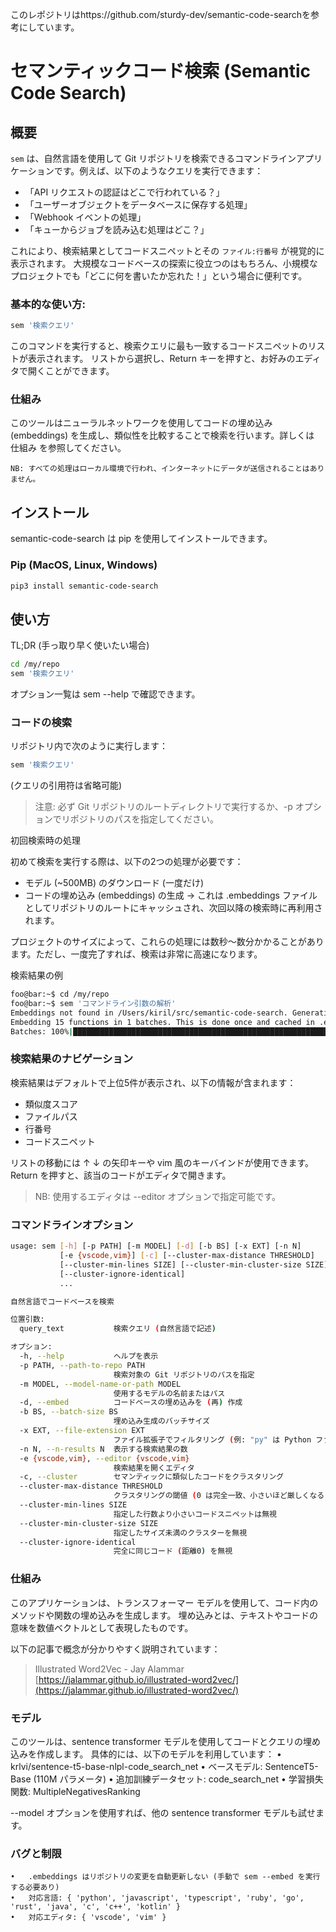 このレポジトリはhttps://github.com/sturdy-dev/semantic-code-searchを参考にしています。

# セマンティックコード検索 (Semantic Code Search)

## 概要

`sem` は、自然言語を使用して Git リポジトリを検索できるコマンドラインアプリケーションです。例えば、以下のようなクエリを実行できます：

- 「API リクエストの認証はどこで行われている？」
- 「ユーザーオブジェクトをデータベースに保存する処理」
- 「Webhook イベントの処理」
- 「キューからジョブを読み込む処理はどこ？」

これにより、検索結果としてコードスニペットとその `ファイル:行番号` が視覚的に表示されます。
大規模なコードベースの探索に役立つのはもちろん、小規模なプロジェクトでも「どこに何を書いたか忘れた！」という場合に便利です。

### 基本的な使い方:

```bash
sem '検索クエリ'
```

このコマンドを実行すると、検索クエリに最も一致するコードスニペットのリストが表示されます。
リストから選択し、Return キーを押すと、お好みのエディタで開くことができます。

### 仕組み

このツールはニューラルネットワークを使用してコードの埋め込み (embeddings) を生成し、類似性を比較することで検索を行います。詳しくは 仕組み を参照してください。

    NB: すべての処理はローカル環境で行われ、インターネットにデータが送信されることはありません。

## インストール

semantic-code-search は pip を使用してインストールできます。

### Pip (MacOS, Linux, Windows)

```bash
pip3 install semantic-code-search
```

## 使い方

TL;DR (手っ取り早く使いたい場合)

```bash
cd /my/repo
sem '検索クエリ'
```

オプション一覧は sem --help で確認できます。

### コードの検索

リポジトリ内で次のように実行します：

```bash
sem '検索クエリ'
```

(クエリの引用符は省略可能)

> 注意: 必ず Git リポジトリのルートディレクトリで実行するか、-p オプションでリポジトリのパスを指定してください。

初回検索時の処理

初めて検索を実行する際は、以下の2つの処理が必要です：

- モデル (~500MB) のダウンロード (一度だけ)
- コードの埋め込み (embeddings) の生成
  → これは .embeddings ファイルとしてリポジトリのルートにキャッシュされ、次回以降の検索時に再利用されます。

プロジェクトのサイズによって、これらの処理には数秒〜数分かかることがあります。ただし、一度完了すれば、検索は非常に高速になります。

検索結果の例

```bash
foo@bar:~$ cd /my/repo
foo@bar:~$ sem 'コマンドライン引数の解析'
Embeddings not found in /Users/kiril/src/semantic-code-search. Generating embeddings now.
Embedding 15 functions in 1 batches. This is done once and cached in .embeddings
Batches: 100%|█████████████████████████████████████████████████████████| 1/1 [00:07<00:00,  7.05s/it]
```

### 検索結果のナビゲーション

検索結果はデフォルトで上位5件が表示され、以下の情報が含まれます：

- 類似度スコア
- ファイルパス
- 行番号
- コードスニペット

リストの移動には ↑ ↓ の矢印キーや vim 風のキーバインドが使用できます。
Return を押すと、該当のコードがエディタで開きます。

> NB: 使用するエディタは --editor オプションで指定可能です。

### コマンドラインオプション

```bash
usage: sem [-h] [-p PATH] [-m MODEL] [-d] [-b BS] [-x EXT] [-n N]
           [-e {vscode,vim}] [-c] [--cluster-max-distance THRESHOLD]
           [--cluster-min-lines SIZE] [--cluster-min-cluster-size SIZE]
           [--cluster-ignore-identical]
           ...

自然言語でコードベースを検索

位置引数:
  query_text           検索クエリ (自然言語で記述)

オプション:
  -h, --help           ヘルプを表示
  -p PATH, --path-to-repo PATH
                       検索対象の Git リポジトリのパスを指定
  -m MODEL, --model-name-or-path MODEL
                       使用するモデルの名前またはパス
  -d, --embed          コードベースの埋め込みを (再) 作成
  -b BS, --batch-size BS
                       埋め込み生成のバッチサイズ
  -x EXT, --file-extension EXT
                       ファイル拡張子でフィルタリング (例: "py" は Python ファイルのみ)
  -n N, --n-results N  表示する検索結果の数
  -e {vscode,vim}, --editor {vscode,vim}
                       検索結果を開くエディタ
  -c, --cluster        セマンティックに類似したコードをクラスタリング
  --cluster-max-distance THRESHOLD
                       クラスタリングの閾値 (0 は完全一致、小さいほど厳しくなる)
  --cluster-min-lines SIZE
                       指定した行数より小さいコードスニペットは無視
  --cluster-min-cluster-size SIZE
                       指定したサイズ未満のクラスターを無視
  --cluster-ignore-identical
                       完全に同じコード (距離0) を無視

```

### 仕組み

このアプリケーションは、トランスフォーマー モデルを使用して、コード内のメソッドや関数の埋め込みを生成します。
埋め込みとは、テキストやコードの意味を数値ベクトルとして表現したものです。

以下の記事で概念が分かりやすく説明されています：

> Illustrated Word2Vec - Jay Alammar [https://jalammar.github.io/illustrated-word2vec/](https://jalammar.github.io/illustrated-word2vec/)

### モデル

このツールは、sentence transformer モデルを使用してコードとクエリの埋め込みを作成します。
具体的には、以下のモデルを利用しています：
	•	krlvi/sentence-t5-base-nlpl-code_search_net
	•	ベースモデル: SentenceT5-Base (110M パラメータ)
	•	追加訓練データセット: code_search_net
	•	学習損失関数: MultipleNegativesRanking

--model オプションを使用すれば、他の sentence transformer モデルも試せます。

### バグと制限

    •	.embeddings はリポジトリの変更を自動更新しない (手動で sem --embed を実行する必要あり)
	•	対応言語: { 'python', 'javascript', 'typescript', 'ruby', 'go', 'rust', 'java', 'c', 'c++', 'kotlin' }
	•	対応エディタ: { 'vscode', 'vim' }
